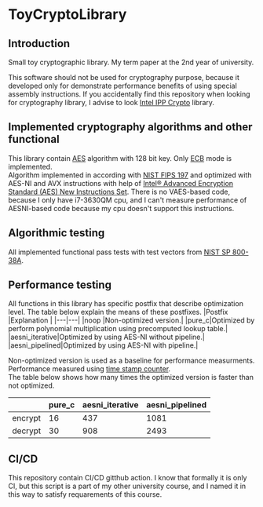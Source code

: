 # ToyCryptoLibrary
## Introduction
Small toy cryptographic library. My term paper at the 2nd year of university.    

This software should not be used for cryptography purpose, because it developed only for demonstrate performance benefits of using special assembly instructions. If you accidentally find this repository when looking for cryptography library, I advise to look [Intel IPP Crypto](https://github.com/intel/ipp-crypto) library. 
## Implemented cryptography algorithms and other functional
This library contain [AES](https://en.wikipedia.org/wiki/Advanced_Encryption_Standard) algorithm with 128 bit key. Only [ECB](https://en.wikipedia.org/wiki/Block_cipher_mode_of_operation) mode is implemented.   
Algorithm implemented in according with [NIST FIPS 197](https://nvlpubs.nist.gov/nistpubs/FIPS/NIST.FIPS.197.pdf) and optimized with AES-NI and AVX instructions with help of [Intel® Advanced Encryption Standard (AES) New Instructions Set](https://www.intel.com/content/dam/doc/white-paper/advanced-encryption-standard-new-instructions-set-paper.pdf). There is no VAES-based code, because I only have i7-3630QM cpu, and I can't measure performance of AESNI-based code because my cpu doesn't support this instructions.   
## Algorithmic testing
All implemented functional pass tests with test vectors from [NIST SP 800-38A](https://nvlpubs.nist.gov/nistpubs/Legacy/SP/nistspecialpublication800-38a.pdf).
## Performance testing
All functions in this library has specific postfix that describe optimization level. The table below explain the means of these postfixes.
|Postfix  |Explanation  |
|---|---|
|noop  |Non-optimized version.|
|pure_c|Optimized by perform polynomial multiplication using precomputed lookup table.|
|aesni_iterative|Optimized by using AES-NI without pipeline.|
|aesni_pipelined|Optimized by using AES-NI with pipeline.|     

Non-optimized version is used as a baseline for performance measurments. Performance measured using [time stamp counter](https://en.wikipedia.org/wiki/Time_Stamp_Counter).   
The table below shows how many times the optimized version is faster than not optimized.      

|   |pure_c|aesni_iterative|aesni_pipelined|
|---|------|---------------|---------------|
|encrypt|16|437|1081|
|decrypt|30|908|2493|     
## CI/CD
This repository contain CI/CD gitthub action. I know that formally it is only CI, but this script is a part of my other university course, and I named it in this way to satisfy requarements of this course. 
